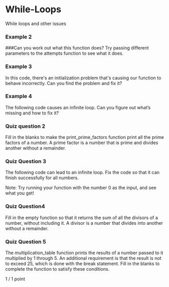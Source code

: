 # While-Loops
While loops and other issues 

### Example 2
###Can you work out what this function does? Try passing different parameters to the attempts function to see what it does. 

### Example 3 
In this code, there's an initialization problem that's causing our function to behave incorrectly. Can you find the problem and fix it?
### Example 4
The following code causes an infinite loop. Can you figure out what’s missing and how to fix it?
### Quiz question 2 
Fill in the blanks to make the print_prime_factors function print all the prime factors of a number. A prime factor is a number that is prime and divides another without a remainder.

### Quiz Question 3
The following code can lead to an infinite loop. Fix the code so that it can finish successfully for all numbers.

Note: Try running your function with the number 0 as the input, and see what you get!

### Quiz Question4
Fill in the empty function so that it returns the sum of all the divisors of a number, without including it. A divisor is a number that divides into another without a remainder.


### Quiz Question 5
The multiplication_table function prints the results of a number passed to it multiplied by 1 through 5. An additional requirement is that the result is not to exceed 25, which is done with the break statement. Fill in the blanks to complete the function to satisfy these conditions.

1 / 1 point
